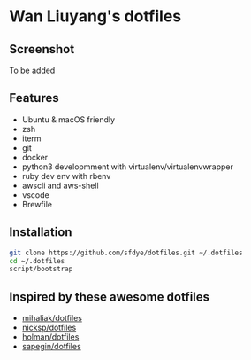 # Wan Liuyang's dotfiles

## Screenshot

To be added

## Features

- Ubuntu & macOS friendly
- zsh
- iterm
- git
- docker
- python3 developmment with virtualenv/virtualenvwrapper
- ruby dev env with rbenv
- awscli and aws-shell
- vscode
- Brewfile

## Installation

```bash
git clone https://github.com/sfdye/dotfiles.git ~/.dotfiles
cd ~/.dotfiles
script/bootstrap
```

## Inspired by these awesome dotfiles

- [mihaliak/dotfiles](https://github.com/mihaliak/dotfiles)
- [nicksp/dotfiles](https://github.com/nicksp/dotfiles)
- [holman/dotfiles](https://github.com/holman/dotfiles)
- [sapegin/dotfiles](https://github.com/sapegin/dotfiles)
